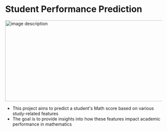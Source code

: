 # Student Performance Prediction
<img src="https://github.com/user-attachments/assets/7a7671ed-e3e2-48c6-805b-75675bb03e21" alt="image description" width="550" height="260">

- This project aims to predict a student's Math score based on various study-related features 
- The goal is to provide insights into how these features impact academic performance in mathematics
